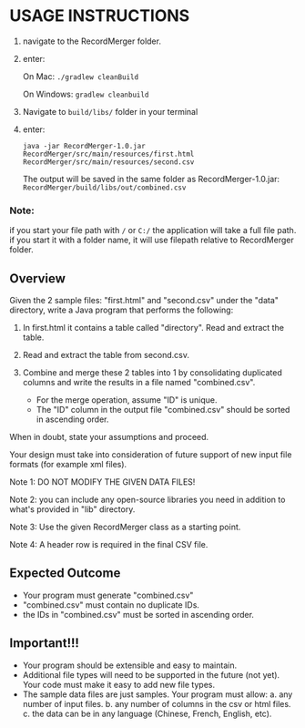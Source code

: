 # USAGE INSTRUCTIONS

1. navigate to the RecordMerger folder.
2. enter:

    On Mac: `./gradlew cleanBuild`

    On Windows: `gradlew cleanbuild`

3. Navigate to `build/libs/` folder in your terminal
4. enter:

    `java -jar RecordMerger-1.0.jar RecordMerger/src/main/resources/first.html RecordMerger/src/main/resources/second.csv`

    The output will be saved in the same folder as RecordMerger-1.0.jar: 
    `RecordMerger/build/libs/out/combined.csv`

### Note: 

if you start your file path with `/` or `C:/` the application will take a full file path.
if you start it with a folder name, it will use filepath relative to RecordMerger folder.

Overview
--------
Given the 2 sample files: "first.html" and "second.csv" under the "data" directory,
write a Java program that performs the following:

1. In first.html it contains a table called "directory". Read and extract the table.

2. Read and extract the table from second.csv.

3. Combine and merge these 2 tables into 1 by consolidating duplicated columns and write the results in a file named "combined.csv".
   - For the merge operation, assume "ID" is unique.
   - The "ID" column in the output file "combined.csv" should be sorted in ascending order.

When in doubt, state your assumptions and proceed.

Your design must take into consideration of future support of new input file formats (for example xml files).


Note 1: DO NOT MODIFY THE GIVEN DATA FILES!

Note 2: you can include any open-source libraries you need in addition to what's provided in "lib" directory.

Note 3: Use the given RecordMerger class as a starting point.

Note 4: A header row is required in the final CSV file.


Expected Outcome
----------------
- Your program must generate "combined.csv"
- "combined.csv" must contain no duplicate IDs.
- the IDs in "combined.csv" must be sorted in ascending order.


Important!!!
------------
- Your program should be extensible and easy to maintain.
- Additional file types will need to be supported in the future (not yet). Your code must make it easy to
  add new file types.
- The sample data files are just samples. Your program must allow:
    a. any number of input files.
    b. any number of columns in the csv or html files.
    c. the data can be in any language (Chinese, French, English, etc).